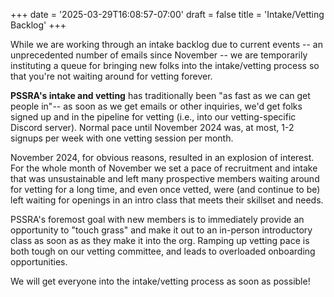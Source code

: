 +++
date = '2025-03-29T16:08:57-07:00'
draft = false
title = 'Intake/Vetting Backlog'
+++

While we are working through an intake backlog due to current events -- an unprecedented number of emails since November -- we are temporarily instituting a queue for bringing new folks into the intake/vetting process so that you're not waiting around for vetting forever.

**PSSRA's intake and vetting** has traditionally been "as fast as we can get people in"-- as soon as we get emails or other inquiries, we'd get folks signed up and in the pipeline for vetting (i.e., into our vetting-specific Discord server). Normal pace until November 2024 was, at most, 1-2 signups per week with one vetting session per month.

November 2024, for obvious reasons, resulted in an explosion of interest. For the whole month of November we set a pace of recruitment and intake that was unsustainable and left many prospective members waiting around for vetting for a long time, and even once vetted, were (and continue to be) left waiting for openings in an intro class that meets their skillset and needs.

PSSRA's foremost goal with new members is to immediately provide an opportunity to "touch grass" and make it out to an in-person introductory class as soon as as they make it into the org. Ramping up vetting pace is both tough on our vetting committee, and leads to overloaded onboarding opportunities.

We will get everyone into the intake/vetting process as soon as possible!